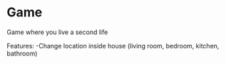 # Game
Game where you live a second life

Features:
-Change location inside house (living room, bedroom, kitchen, bathroom)
